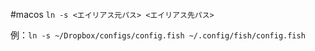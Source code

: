 #macos 
`ln -s <エイリアス元パス> <エイリアス先パス>`

例：`ln -s ~/Dropbox/configs/config.fish ~/.config/fish/config.fish`
